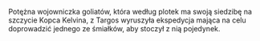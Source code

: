  Potężna wojowniczka goliatów, która według plotek ma swoją siedzibę na szczycie Kopca Kelvina, z Targos wyruszyła ekspedycja mająca na celu doprowadzić jednego ze śmiałków, aby stoczył z nią pojedynek.